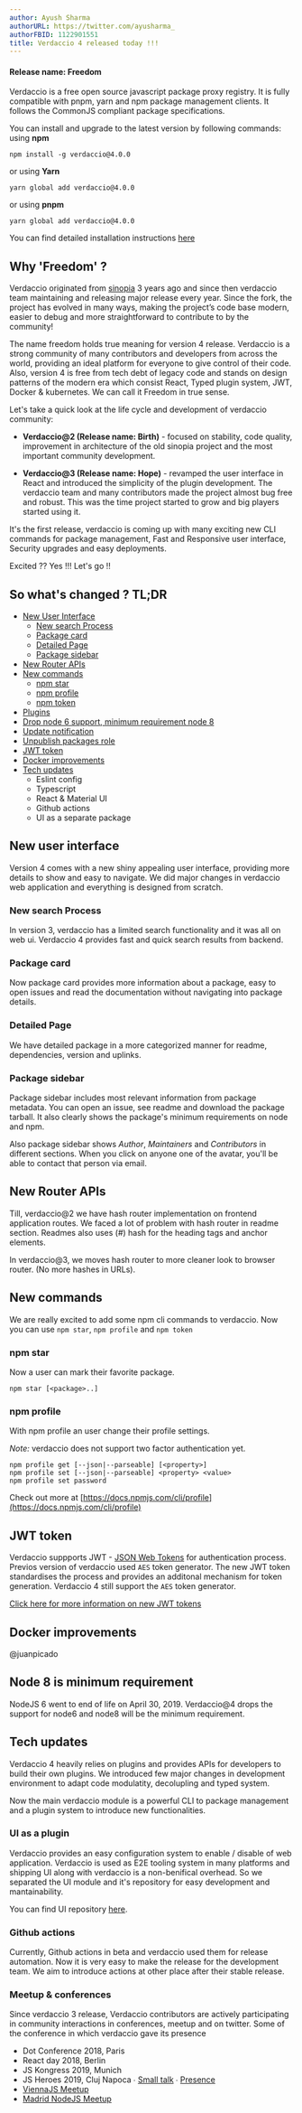 ```yaml
---
author: Ayush Sharma
authorURL: https://twitter.com/ayusharma_
authorFBID: 1122901551
title: Verdaccio 4 released today !!!
---
```


#### Release name: Freedom

Verdaccio is a free open source javascript package proxy registry. It is fully compatible with pnpm, yarn and npm package management clients. It follows the CommonJS compliant package specifications. 

You can install and upgrade to the latest version by following commands:
using **npm** 
````
npm install -g verdaccio@4.0.0
````

or using **Yarn** 
````
yarn global add verdaccio@4.0.0
````

or using **pnpm** 
````
yarn global add verdaccio@4.0.0
````

You can find detailed installation instructions [here](https://verdaccio.org/docs/en/installation)

## Why 'Freedom' ?
Verdaccio originated from [sinopia](https://github.com/rlidwka/sinopia) 3 years ago and since then verdaccio team maintaining and releasing major release every year. Since the fork, the project has evolved in many ways, making the project’s code base modern, easier to debug and more straightforward to contribute to by the community! 

The name freedom holds true meaning for version 4 release. Verdaccio is a strong community of many contributors and developers from across the world, providing an ideal platform for everyone to give control of their code. Also, version 4 is free from tech debt of legacy code and stands on design patterns of the modern era which consist React, Typed plugin system, JWT, Docker & kubernetes. We can call it Freedom in true sense.

Let's take a quick look at the life cycle and development of verdaccio community:

- **Verdaccio@2 (Release name: Birth)** -  focused on stability, code quality, improvement in  architecture of the old sinopia project and the most important community development. 

- **Verdaccio@3 (Release name: Hope)** - revamped the user interface in React and introduced the simplicity of the plugin development. The verdaccio team and many contributors made the project almost bug free and robust. This was the time project started to grow and big players started using it. 

It's the first release, verdaccio is coming up with many exciting new CLI commands for package management,  Fast and Responsive user interface,  Security upgrades and easy deployments.

Excited ?? Yes !!! Let's go !!

## So what's changed ? TL;DR
- [New User Interface](#new-ui)
    - [New search Process](#new-search-process)
    - [Package card](#package-card)
    - [Detailed Page](#detailed-page)
    - [Package sidebar](#package-sidebar)
- [New Router APIs](#router-api) 
- [New commands](#new-npm-commands)
    - [npm star](#npm-start)
    - [npm profile](#npm-profile)
    - [npm token](#npm-token)
- [Plugins](#plugins)
- [Drop node 6 support, minimum requirement node 8](#remove-node-6)
- [Update notification](#notification-banner)
- [Unpublish packages role](#unpublish)
- [JWT token](#jwt-token)
- [Docker improvements](#docker-improvements)
- [Tech updates](#tech-updates)
    - Eslint config
    - Typescript
    - React & Material UI
    - Github actions
    - UI as a separate package

## <a id="new-ui"></a> New user interface

Version 4 comes with a new shiny appealing user interface, providing more details to show and easy to navigate. We did major changes in verdaccio web application and everything is designed from scratch. 

### <a id="new-search-process"></a> New search Process
In version 3, verdaccio has a limited search functionality and it was all on web ui. Verdaccio 4 provides fast and quick search results from backend.

### <a id="packages-card"></a> Package card
Now package card provides more information about a package, easy to open issues and read the documentation without navigating into package details. 

### <a id="detailed-package"></a> Detailed Page
We have detailed package in a more categorized manner for readme, dependencies, version and uplinks. 

### <a id="package-sidebar"></a> Package sidebar

Package sidebar includes most relevant information from package metadata. You can open an issue, see readme and download the package tarball. It also clearly shows the package's minimum requirements on node and npm. 

Also package sidebar shows *Author*, *Maintainers* and *Contributors* in different sections. When you click on anyone one of the avatar, you'll be able to contact that person via email.


## <a id="router-api-ui"></a> New Router APIs
Till, verdaccio@2 we have hash router implementation on frontend application routes. We faced a lot of problem with hash router in readme section. Readmes also uses (#) hash for the heading tags and anchor elements. 

In verdaccio@3, we moves hash router to more cleaner look to browser router. (No more hashes in URLs).


## <a id="new-npm-commands"></a> New commands

We are really excited to add some npm cli commands to verdaccio. Now you can use `npm star`, `npm profile` and `npm token`

### <a id="npm-star"></a> npm star

Now a user can mark their favorite package. 

```
npm star [<package>..]
```
### <a id="npm-profile"></a> npm profile

With npm profile an user change their profile settings. 

*Note:* verdaccio does not support two factor authentication yet.

```
npm profile get [--json|--parseable] [<property>]
npm profile set [--json|--parseable] <property> <value>
npm profile set password
```

Check out more at [https://docs.npmjs.com/cli/profile](https://docs.npmjs.com/cli/profile)


## <a id="jwt-token"></a> JWT token

Verdaccio suppports JWT - [JSON Web Tokens](https://jwt.io/) for authentication process. Previos version of verdaccio used `AES` token generator. The new JWT token standardises the process and provides an additonal mechanism for token generation. Verdaccio 4 still support the `AES` token generator.

[Click here for more information on new JWT tokens](https://medium.com/verdaccio/diving-into-jwt-support-for-verdaccio-4-88df2cf23ddc)

## <a id="docker-improvements"></a> Docker improvements
@juanpicado

## <a id="remove-node-6"></a> Node 8 is minimum requirement

NodeJS 6 went to end of life on April 30, 2019. Verdaccio@4 drops the support for node6 and node8 will be the minimum requirement.


## <a id="tech-updates"></a> Tech updates

Verdaccio 4 heavily relies on plugins and provides APIs for developers to build their own plugins. We introduced few major changes in development environment to adapt code modulatity, decolupling and typed system.

Now the main verdaccio module is a powerful CLI to package management and a plugin system to introduce new functionalities. 

### <a id=""></a> UI as a plugin

Verdaccio provides an easy configuration system to enable / disable of web application. Verdaccio is used as E2E tooling system in many platforms and shipping UI along with verdaccio is a non-benifical overhead. So we separated the UI module and it's repository for easy development and mantainability. 

You can find UI repository [here](https://github.com/verdaccio/ui). 

### Github actions

Currently, Github actions in beta and verdaccio used them for release automation. Now it is very easy to make the release for the development team. We aim to introduce actions at other place after their stable release. 

### Meetup & conferences 

Since verdaccio 3 release, Verdaccio contributors are actively participating in community interactions in conferences, meetup and on twitter. Some of the conference in which verdaccio gave its presence 

- Dot Conference 2018, Paris
- React day 2018, Berlin
- JS Kongress 2019, Munich
- JS Heroes 2019, Cluj Napoca ∙ [Small talk](https://twitter.com/jotadeveloper/status/1116314948962004992) ∙ [Presence](https://twitter.com/verdaccio_npm/status/1116608322700857344)
- [ViennaJS Meetup](https://www.youtube.com/watch?v=hDIFKzmoCaA)
- [Madrid NodeJS Meetup](https://www.todojs.com/introduccion-a-verdaccio/)





